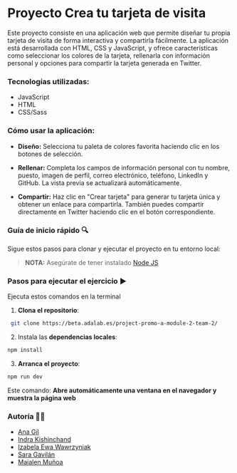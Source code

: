 # Proyecto Crea tu tarjeta de visita

Este proyecto consiste en una aplicación web que permite diseñar tu propia tarjeta de visita de forma interactiva y compartirla fácilmente. La aplicación está desarrollada con HTML, CSS y JavaScript, y ofrece características como seleccionar los colores de la tarjeta, rellenarla con información personal y opciones para compartir la tarjeta generada en Twitter.

### **Tecnologías utilizadas:**
- JavaScript
- HTML
- CSS/Sass

### **Cómo usar la aplicación:**

- **Diseño:** Selecciona tu paleta de colores favorita haciendo clic en los botones de selección.

- **Rellenar:** Completa los campos de información personal con tu nombre, puesto, imagen de perfil, correo electrónico, teléfono, LinkedIn y GitHub. La vista previa se actualizará automáticamente.

- **Compartir:** Haz clic en "Crear tarjeta" para generar tu tarjeta única y obtener un enlace para compartirla. También puedes compartir directamente en Twitter haciendo clic en el botón correspondiente.

### **Guía de inicio rápido 🔍**

Sigue estos pasos para clonar y ejecutar el proyecto en tu entorno local:

> **NOTA:** Asegúrate de tener instalado [Node JS](https://nodejs.org/)

### Pasos para ejecutar el ejercicio ▶️

Ejecuta estos comandos en la terminal

1. **Clona el repositorio**:

```bash
 git clone https://beta.adalab.es/project-promo-a-module-2-team-2/
```

2. Instala las **dependencias locales**:

```bash
npm install
```

3. **Arranca el proyecto**:

```bash
npm run dev
```

Este comando:
**Abre automáticamente una ventana en el navegador y muestra la página web**

### **Autoría 👩‍💻**

- [Ana Gil](https://github.com/Nanakuh)
- [Indra Kishinchand](https://github.com/INDRAKL)
- [Izabela Ewa Wawrzyniak](https://github.com/iewaw)
- [Sara Gavilán](https://github.com/Sara-Gavi)
- [Maialen Muñoa](https://github.com/maialenmunoa)
